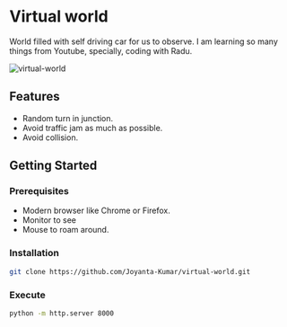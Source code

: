 # Virtual world

World filled with self driving car for us to observe.
I am learning so many things from Youtube, specially, coding with Radu.

![virtual-world](https://github.com/user-attachments/assets/b3848d2b-5bb8-4a14-aa9e-45e97d730680)

## Features

- Random turn in junction.
- Avoid traffic jam as much as possible.
- Avoid collision.

## Getting Started

### Prerequisites

- Modern browser like Chrome or Firefox.
- Monitor to see
- Mouse to roam around.

### Installation

```bash
git clone https://github.com/Joyanta-Kumar/virtual-world.git
```

### Execute
```bash
python -m http.server 8000
```
